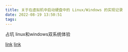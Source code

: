 ```yaml
---
title: 关于在虚拟机中启动硬盘中的 Linux/Windows 的实现记录
date: 2022-08-19 13:50:51
tags:
---
```


占坑
linux和windows双系统体验

[link](https://jianmin.dev/2020/jul/19/boot-your-windows-partition-from-linux-using-kvm/)
[link](https://lejenome.tik.tn/post/boot-physical-windows-inside-qemu-guest-machine)